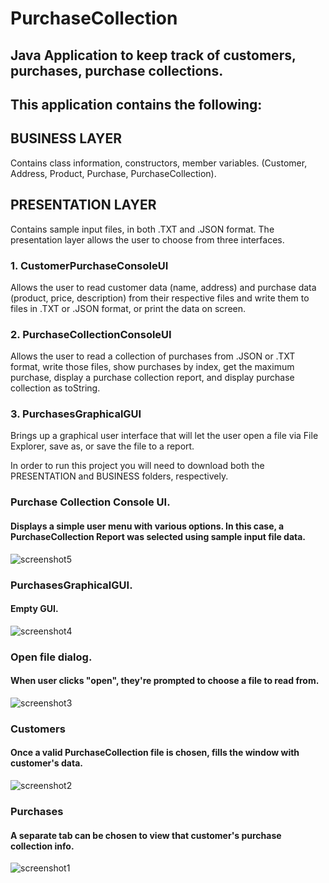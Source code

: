 # PurchaseCollection
## Java Application to keep track of customers, purchases, purchase collections.

## This application contains the following:

## BUSINESS LAYER
Contains class information, constructors, member variables. (Customer, Address, Product, Purchase, PurchaseCollection).

## PRESENTATION LAYER
Contains sample input files, in both .TXT and .JSON format. 
The presentation layer allows the user to choose from three interfaces.

### 1. CustomerPurchaseConsoleUI
Allows the user to read customer data (name, address) and purchase data (product, price, description) from 
their respective files and write them to files in .TXT or .JSON format, or print the data on screen.

### 2. PurchaseCollectionConsoleUI
Allows the user to read a collection of purchases from .JSON or .TXT format, write those files, show 
purchases by index, get the maximum purchase, display a purchase collection report, and display purchase collection as toString. 

### 3. PurchasesGraphicalGUI
Brings up a graphical user interface that will let the user open a file via File Explorer, save as, 
or save the file to a report.


In order to run this project you will need to download both the PRESENTATION and BUSINESS folders, respectively. 

### Purchase Collection Console UI. 
#### Displays a simple user menu with various options. In this case, a PurchaseCollection Report was selected using sample input file data.
![screenshot5](https://user-images.githubusercontent.com/50625576/90799327-0e150900-e2e1-11ea-8283-696ddcf3330d.jpg)

### PurchasesGraphicalGUI. 
#### Empty GUI. 
![screenshot4](https://user-images.githubusercontent.com/50625576/90799257-f5a4ee80-e2e0-11ea-96a2-35fa57fc3495.jpg)

### Open file dialog. 
#### When user clicks "open", they're prompted to choose a file to read from.
![screenshot3](https://user-images.githubusercontent.com/50625576/90799193-df972e00-e2e0-11ea-8371-9ac5ae1d40af.png)

### Customers
#### Once a valid PurchaseCollection file is chosen, fills the window with customer's data.
![screenshot2](https://user-images.githubusercontent.com/50625576/90799087-c1313280-e2e0-11ea-8f52-e857ff5a4e46.jpg)

### Purchases
#### A separate tab can be chosen to view that customer's purchase collection info.
![screenshot1](https://user-images.githubusercontent.com/50625576/90798962-9e9f1980-e2e0-11ea-94de-e51946dadee4.jpg)
